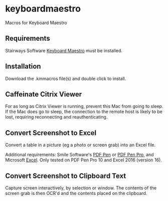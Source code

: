 # keyboardmaestro
Macros for Keyboard Maestro

## Requirements
Stairways Software [Keyboard Maestro](https://www.keyboardmaestro.com) must be installed.

## Installation
Download the .kmmacros file(s) and double click to install.

## Caffeinate Citrix Viewer

For as long as Citrix Viewer is running, prevent this Mac from going to sleep. If the Mac does go to sleep, the connection to the remote host is likely to be lost, requiring reconnecting and reauthenticating.


## Convert Screenshot to Excel

Convert a table in a picture (eg a photo or screen grab) into an Excel file.

Additional requirements: Smile Software's [PDF Pen](https://smilesoftware.com/PDFpen/) or [PDF Pen Pro](https://smilesoftware.com/PDFpen/), and Microsoft [Excel](https://www.microsoft.com/en-us/microsoft-365/excel). Only tested on PDF Pen Pro 10 and Excel 2016 (version 16).


## Convert Screenshot to Clipboard Text

Capture screen interactively, by selection or window. The contents of the screen grab is then OCR'd and the contents placed on the clipboard.
